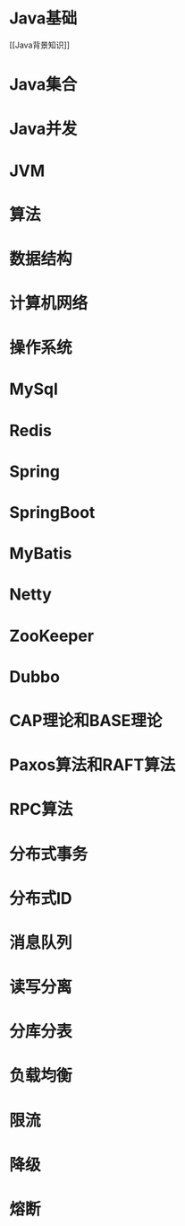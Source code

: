 # Java基础
[[Java背景知识]]
# Java集合
# Java并发
# JVM

# 算法
# 数据结构
# 计算机网络
# 操作系统

# MySql
# Redis

# Spring
# SpringBoot
# MyBatis
# Netty
# ZooKeeper
# Dubbo

# CAP理论和BASE理论
# Paxos算法和RAFT算法
# RPC算法
# 分布式事务
# 分布式ID

# 消息队列
# 读写分离
# 分库分表
# 负载均衡

# 限流
# 降级
# 熔断


